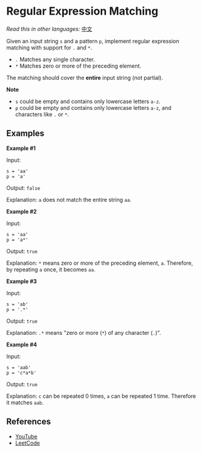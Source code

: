 # Regular Expression Matching

_Read this in other languages:_
[中文](README.zh-CN.md)

Given an input string `s` and a pattern `p`, implement regular 
expression matching with support for `.` and `*`.

- `.` Matches any single character.
- `*` Matches zero or more of the preceding element.

The matching should cover the **entire** input string (not partial).

**Note**

- `s` could be empty and contains only lowercase letters `a-z`.
- `p` could be empty and contains only lowercase letters `a-z`, and characters like `.` or `*`.

## Examples

**Example #1**

Input:
```
s = 'aa'
p = 'a'
```

Output: `false`

Explanation: `a` does not match the entire string `aa`.

**Example #2**

Input:
```
s = 'aa'
p = 'a*'
```

Output: `true`

Explanation: `*` means zero or more of the preceding element, `a`. 
Therefore, by repeating `a` once, it becomes `aa`.

**Example #3**

Input:

```
s = 'ab'
p = '.*'
```

Output: `true`

Explanation: `.*` means "zero or more (`*`) of any character (`.`)".

**Example #4**

Input:

```
s = 'aab'
p = 'c*a*b'
```

Output: `true`

Explanation: `c` can be repeated 0 times, `a` can be repeated 
1 time. Therefore it matches `aab`.

## References

- [YouTube](https://www.youtube.com/watch?v=l3hda49XcDE&list=PLLXdhg_r2hKA7DPDsunoDZ-Z769jWn4R8&index=71&t=0s)
- [LeetCode](https://leetcode.com/problems/regular-expression-matching/description/)
